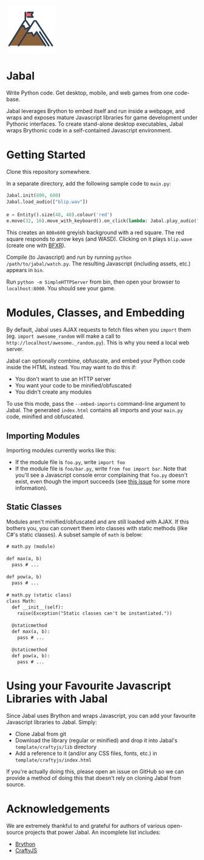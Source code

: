 ![logo](mountain.png)
# Jabal

Write Python code. Get desktop, mobile, and web games from one code-base.

Jabal leverages Brython to embed itself and run inside a webpage, and wraps and exposes mature Javascript libraries for game development under Pythonic interfaces.  To create stand-alone desktop executables, Jabal wraps Brythonic code in a self-contained Javascript environment.

# Getting Started

Clone this repository somewhere.

In a separate directory, add the following sample code to `main.py`:

```python
Jabal.init(800, 600)
Jabal.load_audio(["blip.wav"])

e = Entity().size(48, 48).colour('red')
e.move(32, 16).move_with_keyboard().on_click(lambda: Jabal.play_audio("blip"))
```

This creates an `800x600` greyish background with a red square. The red square responds to arrow keys (and WASD). Clicking on it plays `blip.wave` (create one with [BFXR](http://www.bfxr.net/)).

Compile (to Javascript) and run by running `python /path/to/jabal/watch.py`. The resulting Javascript (including assets, etc.) appears in `bin`.

Run `python -m SimpleHTTPServer` from bin, then open your browser to `localhost:8000`. You should see your game.

# Modules, Classes, and Embedding

By default, Jabal uses AJAX requests to fetch files when you `import` them (eg. `import awesome_random` will make a call to `http://localhost/awesome._random.py`). This is why you need a local web server.

Jabal can optionally combine, obfuscate, and embed your Python code inside the HTML instead. You may want to do this if:

- You don't want to use an HTTP server
- You want your code to be minified/obfuscated
- You didn't create any modules

To use this mode, pass the `--embed-imports` command-line argument to Jabal. The generated `index.html` contains all imports and your `main.py` code, minified and obfuscated.

## Importing Modules

Importing modules currently works like this:

- If the module file is `foo.py`, write `import foo`
- If the module file is `foo/bar.py`, write `from foo import bar`. Note that you'll see a Javascript console error complaining that `foo.py` doesn't exist, even though the import succeeds (see [this issue](https://github.com/brython-dev/brython/issues/458) for some more information).

## Static Classes

Modules aren't minified/obfuscated and are still loaded with AJAX. If this bothers you, you can convert them into classes with static methods (like C#'s static classes). A subset sample of `math` is below:


```
# math.py (module)

def max(a, b)
  pass # ...
  
def pow(a, b)
  pass # ...
  
# math.py (static class)
class Math:
  def __init__(self):
    raise(Exception("Static classes can't be instantiated."))
  
  @staticmethod
  def max(a, b):
    pass # ...
    
  @staticmethod
  def pow(a, b):
    pass # ...
```

# Using your Favourite Javascript Libraries with Jabal

Since Jabal uses Brython and wraps Javascript, you can add your favourite Javascript libraries to Jabal. Simply:

- Clone Jabal from git
- Download the library (regular or minified) and drop it into Jabal's `template/craftyjs/lib` directory
- Add a reference to it (and/or any CSS files, fonts, etc.) in `template/craftyjs/index.html`

If you're actually doing this, please open an issue on GitHub so we can provide a method of doing this that doesn't rely on cloning Jabal from source. 

# Acknowledgements

We are extremely thankful to and grateful for authors of various open-source projects that power Jabal. An incomplete list includes:

- [Brython](https://github.com/brython-dev/brython)
- [CraftyJS](https://github.com/craftyjs/Crafty/) 